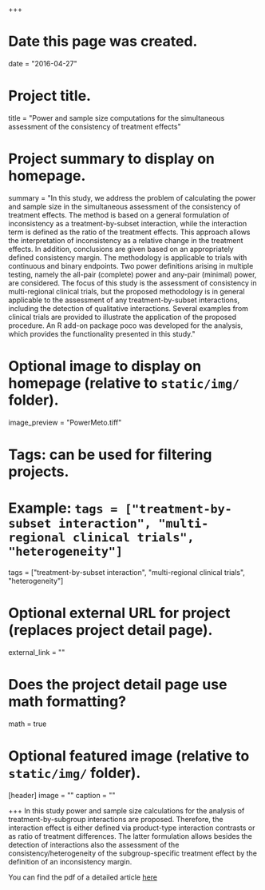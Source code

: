 +++
# Date this page was created.
date = "2016-04-27"

# Project title.
title = "Power and sample size computations for the simultaneous assessment of the consistency of treatment effects"

# Project summary to display on homepage.
summary = "In this study, we address the problem of calculating the power and sample size in the simultaneous assessment of the consistency of treatment effects. The method is based on a general formulation of inconsistency as a treatment-by-subset interaction, while the interaction term is defined as the ratio of the treatment effects. This approach allows the interpretation of inconsistency as a relative change in the treatment effects. In addition, conclusions are given based on an appropriately defined consistency margin. The methodology is applicable to trials with continuous and binary endpoints. Two power definitions arising in multiple testing, namely the all-pair (complete) power and any-pair (minimal) power, are considered. The focus of this study is the assessment of consistency in multi-regional clinical trials, but the proposed methodology is in general applicable to the assessment of any treatment-by-subset interactions, including the detection of qualitative interactions. Several examples from clinical trials are provided to illustrate the application of the proposed procedure. An R add-on package poco was developed for the analysis, which provides the functionality presented in this study."

# Optional image to display on homepage (relative to `static/img/` folder).
image_preview = "PowerMeto.tiff"

# Tags: can be used for filtering projects.
# Example: `tags = ["treatment-by-subset interaction", "multi-regional clinical trials", "heterogeneity"]`
tags = ["treatment-by-subset interaction", "multi-regional clinical trials", "heterogeneity"]

# Optional external URL for project (replaces project detail page).
external_link = ""

# Does the project detail page use math formatting?
math = true

# Optional featured image (relative to `static/img/` folder).
[header]
image = ""
caption = ""

+++
In this study power and sample size calculations for the analysis of treatment-by-subgroup interactions are proposed. Therefore, the interaction effect is either defined via product-type interaction  contrasts or as ratio of treatment differences. The latter formulation allows besides the detection of interactions also the assessment of the consistency/heterogeneity of the subgroup-specific treatment effect by the definition of an inconsistency margin.

You can find the pdf of a detailed article [here](/files/pdf/PowerConsistency_SIM.pdf)
